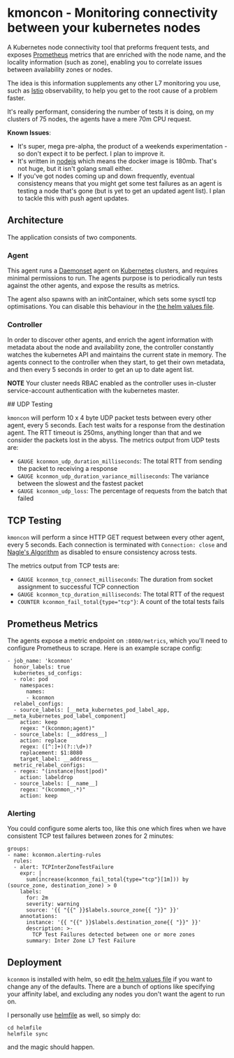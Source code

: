 # kmoncon - Monitoring connectivity between your kubernetes nodes

A Kubernetes node connectivity tool that preforms frequent tests, and exposes [Prometheus](https://prometheus.io) metrics that are enriched with the node name, and the locality information (such as zone), enabling you to correlate issues between availability zones or nodes.

The idea is this information supplements any other L7 monitoring you use, such as [Istio](https://istio.io/latest/docs/concepts/observability) observability, to help you get to the root cause of a problem faster.

It's really performant, considering the number of tests it is doing, on my clusters of 75 nodes, the agents have a mere 70m CPU request.

**Known Issues**:

- It's super, mega pre-alpha, the product of a weekends experimentation - so don't expect it to be perfect. I plan to improve it.
- It's written in [nodejs](https://nodejs.org/en) which means the docker image is 180mb. That's not huge, but it isn't golang small either.
- If you've got nodes coming up and down frequently, eventual consistency means that you might get some test failures as an agent is testing a node that's gone (but is yet to get an updated agent list). I plan to tackle this with push agent updates.

## Architecture

The application consists of two components.

### Agent

This agent runs a [Daemonset](https://kubernetes.io/docs/concepts/workloads/controllers/daemonset) agent on [Kubernetes](https://kubernetes.io/) clusters, and requires minimal permissions to run. The agents purpose is to periodically run tests against the other agents, and expose the results as metrics.

The agent also spawns with an initContainer, which sets some sysctl tcp optimisations. You can disable this behaviour in the [the helm values file](helmfile/charts/kconmon/values.yaml).

### Controller

In order to discover other agents, and enrich the agent information with metadata about the node and availability zone, the controller constantly watches the kubernetes API and maintains the current state in memory. The agents connect to the controller when they start, to get their own metadata, and then every 5 seconds in order to get an up to date agent list.

**NOTE** Your cluster needs RBAC enabled as the controller uses in-cluster service-account authentication with the kubernetes master.

## UDP Testing

`kmoncon` will perform 10 x 4 byte UDP packet tests between every other agent, every 5 seconds. Each test waits for a response from the destination agent. The RTT timeout is 250ms, anything longer than that and we consider the packets lost in the abyss. The metrics output from UDP tests are:

- `GAUGE kconmon_udp_duration_milliseconds`: The total RTT from sending the packet to receiving a response
- `GAUGE kconmon_udp_duration_variance_milliseconds`: The variance between the slowest and the fastest packet
- `GAUGE kconmon_udp_loss`: The percentage of requests from the batch that failed

## TCP Testing

`kmoncon` will perform a since HTTP GET request between every other agent, every 5 seconds. Each connection is terminated with `Connection: close` and [Nagle's Algorithm](https://en.wikipedia.org/wiki/Nagle%27s_algorithm) as disabled to ensure consistency across tests.

The metrics output from TCP tests are:

- `GAUGE kconmon_tcp_connect_milliseconds`: The duration from socket assignment to successful TCP connection
- `GAUGE kconmon_tcp_duration_milliseconds`: The total RTT of the request
- `COUNTER kconmon_fail_total{type="tcp"}`: A count of the total tests fails

## Prometheus Metrics

The agents expose a metric endpoint on `:8080/metrics`, which you'll need to configure Prometheus to scrape. Here is an example scrape config:

```
- job_name: 'kconmon'
  honor_labels: true
  kubernetes_sd_configs:
  - role: pod
    namespaces:
      names:
      - kconmon
  relabel_configs:
  - source_labels: [__meta_kubernetes_pod_label_app, __meta_kubernetes_pod_label_component]
    action: keep
    regex: "(kconmon;agent)"
  - source_labels: [__address__]
    action: replace
    regex: ([^:]+)(?::\d+)?
    replacement: $1:8080
    target_label: __address__
  metric_relabel_configs:
  - regex: "(instance|host|pod)"
    action: labeldrop
  - source_labels: [__name__]
    regex: "(kconmon_.*)"
    action: keep
```

### Alerting

You could configure some alerts too, like this one which fires when we have consistent TCP test failures between zones for 2 minutes:

```
groups:
- name: kconmon.alerting-rules
  rules:
  - alert: TCPInterZoneTestFailure
    expr: |
      sum(increase(kconmon_fail_total{type="tcp"}[1m])) by (source_zone, destination_zone) > 0
    labels:
      for: 2m
      severity: warning
      source: '{{ "{{" }}$labels.source_zone{{ "}}" }}'
    annotations:
      instance: '{{ "{{" }}$labels.destination_zone{{ "}}" }}'
      description: >-
        TCP Test Failures detected between one or more zones
      summary: Inter Zone L7 Test Failure
```

## Deployment

`kconmon` is installed with helm, so edit [the helm values file](helmfile/charts/kconmon/values.yaml) if you want to change any of the defaults. There are a bunch of options like specifying your affinity label, and excluding any nodes you don't want the agent to run on.

I personally use [helmfile](https://github.com/roboll/helmfile) as well, so simply do:

```
cd helmfile
helmfile sync
```

and the magic should happen.
